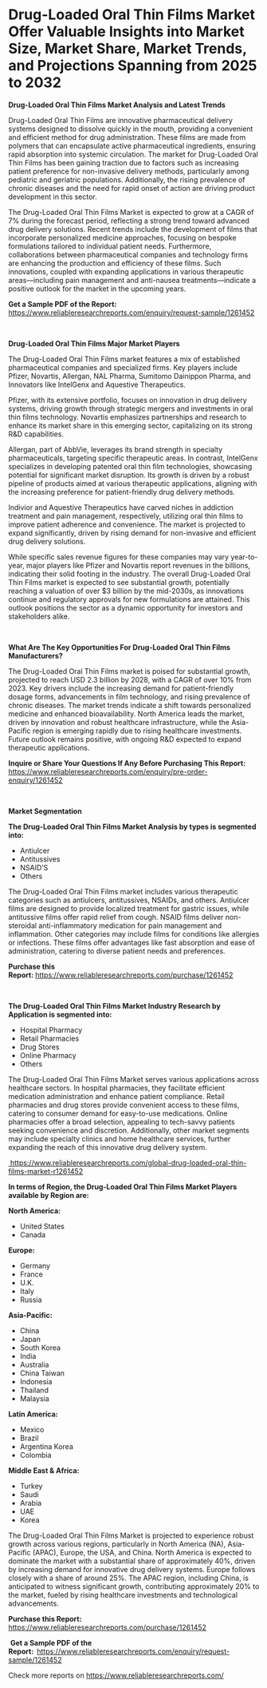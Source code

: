 <p><h1>Drug-Loaded Oral Thin Films Market Offer Valuable Insights into Market Size, Market Share, Market Trends, and Projections Spanning from 2025 to 2032</h1></p><p><strong>Drug-Loaded Oral Thin Films Market Analysis and Latest Trends</strong></p>
<p><p>Drug-Loaded Oral Thin Films are innovative pharmaceutical delivery systems designed to dissolve quickly in the mouth, providing a convenient and efficient method for drug administration. These films are made from polymers that can encapsulate active pharmaceutical ingredients, ensuring rapid absorption into systemic circulation. The market for Drug-Loaded Oral Thin Films has been gaining traction due to factors such as increasing patient preference for non-invasive delivery methods, particularly among pediatric and geriatric populations. Additionally, the rising prevalence of chronic diseases and the need for rapid onset of action are driving product development in this sector.</p><p>The Drug-Loaded Oral Thin Films Market is expected to grow at a CAGR of 7% during the forecast period, reflecting a strong trend toward advanced drug delivery solutions. Recent trends include the development of films that incorporate personalized medicine approaches, focusing on bespoke formulations tailored to individual patient needs. Furthermore, collaborations between pharmaceutical companies and technology firms are enhancing the production and efficiency of these films. Such innovations, coupled with expanding applications in various therapeutic areas—including pain management and anti-nausea treatments—indicate a positive outlook for the market in the upcoming years.</p></p>
<p><strong>Get a Sample PDF of the Report:&nbsp;</strong> <a href="https://www.reliableresearchreports.com/enquiry/request-sample/1261452?utm_campaign=2186&utm_medium=2&utm_source=Github&utm_content=ia&utm_term=09032025&utm_id=drug-loaded-oral-thin-films">https://www.reliableresearchreports.com/enquiry/request-sample/1261452</a></p>
<p>&nbsp;</p>
<p><strong>Drug-Loaded Oral Thin Films Major Market Players</strong></p>
<p><p>The Drug-Loaded Oral Thin Films market features a mix of established pharmaceutical companies and specialized firms. Key players include Pfizer, Novartis, Allergan, NAL Pharma, Sumitomo Dainippon Pharma, and Innovators like IntelGenx and Aquestive Therapeutics. </p><p>Pfizer, with its extensive portfolio, focuses on innovation in drug delivery systems, driving growth through strategic mergers and investments in oral thin films technology. Novartis emphasizes partnerships and research to enhance its market share in this emerging sector, capitalizing on its strong R&D capabilities.</p><p>Allergan, part of AbbVie, leverages its brand strength in specialty pharmaceuticals, targeting specific therapeutic areas. In contrast, IntelGenx specializes in developing patented oral thin film technologies, showcasing potential for significant market disruption. Its growth is driven by a robust pipeline of products aimed at various therapeutic applications, aligning with the increasing preference for patient-friendly drug delivery methods.</p><p>Indivior and Aquestive Therapeutics have carved niches in addiction treatment and pain management, respectively, utilizing oral thin films to improve patient adherence and convenience. The market is projected to expand significantly, driven by rising demand for non-invasive and efficient drug delivery solutions.</p><p>While specific sales revenue figures for these companies may vary year-to-year, major players like Pfizer and Novartis report revenues in the billions, indicating their solid footing in the industry. The overall Drug-Loaded Oral Thin Films market is expected to see substantial growth, potentially reaching a valuation of over $3 billion by the mid-2030s, as innovations continue and regulatory approvals for new formulations are attained. This outlook positions the sector as a dynamic opportunity for investors and stakeholders alike.</p></p>
<p>&nbsp;</p>
<p><strong>What Are The Key Opportunities For Drug-Loaded Oral Thin Films Manufacturers?</strong></p>
<p><p>The Drug-Loaded Oral Thin Films market is poised for substantial growth, projected to reach USD 2.3 billion by 2028, with a CAGR of over 10% from 2023. Key drivers include the increasing demand for patient-friendly dosage forms, advancements in film technology, and rising prevalence of chronic diseases. The market trends indicate a shift towards personalized medicine and enhanced bioavailability. North America leads the market, driven by innovation and robust healthcare infrastructure, while the Asia-Pacific region is emerging rapidly due to rising healthcare investments. Future outlook remains positive, with ongoing R&D expected to expand therapeutic applications.</p></p>
<p><strong>Inquire or Share Your Questions If Any Before Purchasing This Report:</strong> <a href="https://www.reliableresearchreports.com/enquiry/pre-order-enquiry/1261452?utm_campaign=2186&utm_medium=2&utm_source=Github&utm_content=ia&utm_term=09032025&utm_id=drug-loaded-oral-thin-films">https://www.reliableresearchreports.com/enquiry/pre-order-enquiry/1261452</a></p>
<p>&nbsp;</p>
<p><strong>Market Segmentation</strong></p>
<p><strong>The Drug-Loaded Oral Thin Films Market Analysis by types is segmented into:</strong></p>
<p><ul><li>Antiulcer</li><li>Antitussives</li><li>NSAID’S</li><li>Others</li></ul></p>
<p><p>The Drug-Loaded Oral Thin Films market includes various therapeutic categories such as antiulcers, antitussives, NSAIDs, and others. Antiulcer films are designed to provide localized treatment for gastric issues, while antitussive films offer rapid relief from cough. NSAID films deliver non-steroidal anti-inflammatory medication for pain management and inflammation. Other categories may include films for conditions like allergies or infections. These films offer advantages like fast absorption and ease of administration, catering to diverse patient needs and preferences.</p></p>
<p><strong>Purchase this Report:&nbsp;</strong><a href="https://www.reliableresearchreports.com/purchase/1261452?utm_campaign=2186&utm_medium=2&utm_source=Github&utm_content=ia&utm_term=09032025&utm_id=drug-loaded-oral-thin-films">https://www.reliableresearchreports.com/purchase/1261452</a></p>
<p>&nbsp;</p>
<p><strong>The Drug-Loaded Oral Thin Films Market Industry Research by Application is segmented into:</strong></p>
<p><ul><li>Hospital Pharmacy</li><li>Retail Pharmacies</li><li>Drug Stores</li><li>Online Pharmacy</li><li>Others</li></ul></p>
<p><p>The Drug-Loaded Oral Thin Films Market serves various applications across healthcare sectors. In hospital pharmacies, they facilitate efficient medication administration and enhance patient compliance. Retail pharmacies and drug stores provide convenient access to these films, catering to consumer demand for easy-to-use medications. Online pharmacies offer a broad selection, appealing to tech-savvy patients seeking convenience and discretion. Additionally, other market segments may include specialty clinics and home healthcare services, further expanding the reach of this innovative drug delivery system.</p></p>
<p><a href="https://www.reliableresearchreports.com/global-drug-loaded-oral-thin-films-market-r1261452?utm_campaign=2186&utm_medium=2&utm_source=Github&utm_content=ia&utm_term=09032025&utm_id=drug-loaded-oral-thin-films">&nbsp;https://www.reliableresearchreports.com/global-drug-loaded-oral-thin-films-market-r1261452</a></p>
<p><strong>In terms of Region, the Drug-Loaded Oral Thin Films Market Players available by Region are:</strong></p>
<p>
    <p> <strong> North America: </strong>
        <ul>
            <li>United States</li>
            <li>Canada</li>
        </ul>
        </p> 
    <p> <strong> Europe: </strong>
        <ul>
            <li>Germany</li>
            <li>France</li>
            <li>U.K.</li>
            <li>Italy</li>
            <li>Russia</li>
        </ul>
        </p> 
    <p> <strong> Asia-Pacific: </strong>
        <ul>
            <li>China</li>
            <li>Japan</li>
            <li>South Korea</li>
            <li>India</li>
            <li>Australia</li>
            <li>China Taiwan</li>
            <li>Indonesia</li>
            <li>Thailand</li>
            <li>Malaysia</li>
        </ul>
        </p> 
    <p> <strong> Latin America: </strong>
        <ul>
            <li>Mexico</li>
            <li>Brazil</li>
            <li>Argentina Korea</li>
            <li>Colombia</li>
        </ul>
        </p> 
    <p> <strong> Middle East & Africa: </strong>
        <ul>
            <li>Turkey</li>
            <li>Saudi</li>
            <li>Arabia</li>
            <li>UAE</li>
            <li>Korea</li>
        </ul>
    </p>
    </p>
<p><p>The Drug-Loaded Oral Thin Films Market is projected to experience robust growth across various regions, particularly in North America (NA), Asia-Pacific (APAC), Europe, the USA, and China. North America is expected to dominate the market with a substantial share of approximately 40%, driven by increasing demand for innovative drug delivery systems. Europe follows closely with a share of around 25%. The APAC region, including China, is anticipated to witness significant growth, contributing approximately 20% to the market, fueled by rising healthcare investments and technological advancements.</p></p>
<p><strong>Purchase this Report: </strong><a href="https://www.reliableresearchreports.com/purchase/1261452?utm_campaign=2186&utm_medium=2&utm_source=Github&utm_content=ia&utm_term=09032025&utm_id=drug-loaded-oral-thin-films">https://www.reliableresearchreports.com/purchase/1261452</a></p>
<p>&nbsp;<strong>Get a Sample PDF of the Report:&nbsp;&nbsp;</strong><a href="https://www.reliableresearchreports.com/enquiry/request-sample/1261452?utm_campaign=2186&utm_medium=2&utm_source=Github&utm_content=ia&utm_term=09032025&utm_id=drug-loaded-oral-thin-films">https://www.reliableresearchreports.com/enquiry/request-sample/1261452</a></p>
<p><strong></strong></p>
<p>Check more reports on <a href="https://www.reliableresearchreports.com/?utm_campaign=2186&utm_medium=2&utm_source=Github&utm_content=ia&utm_term=09032025&utm_id=drug-loaded-oral-thin-films">https://www.reliableresearchreports.com/</a></p>